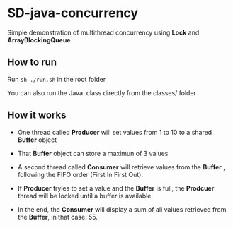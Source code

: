 # SD-java-concurrency
Simple demonstration of multithread concurrency using **Lock** and **ArrayBlockingQueue**.

## How to run
Run `sh ./run.sh` in the root folder

You can also run the Java .class directly from the classes/ folder

## How it works
- One thread called **Producer** will set values from 1 to 10 to a shared **Buffer** object
- That **Buffer** object can store a maximun of 3 values

- A second thread called **Consumer** will retrieve values from the **Buffer**
, following the FIFO order (First In First Out).

- If **Producer** tryies to set a value and the **Buffer** is full, the **Prodcuer** thread
will be locked until a buffer is available.

- In the end, the **Consumer** will display a sum of all values retrieved from the **Buffer**,
in that case: 55.
